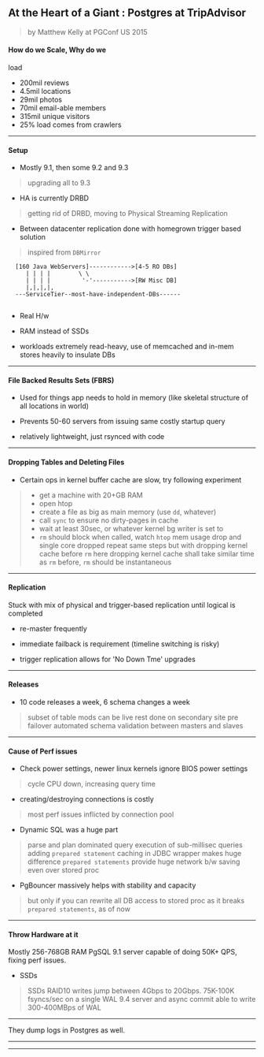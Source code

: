 
## At the Heart of a Giant : Postgres at TripAdvisor
> by Matthew Kelly
> at PGConf US 2015

#### How do we Scale, Why do we

load
* 200mil reviews
* 4.5mil locations
* 29mil photos 
* 70mil email-able members
* 315mil unique visitors
* 25% load comes from crawlers

---

#### Setup

* Mostly 9.1, then some 9.2 and 9.3
> upgrading all to 9.3

* HA is currently DRBD
> getting rid of DRBD, moving to Physical Streaming Replication

* Between datacenter replication done with homegrown trigger based solution
> inspired from `DBMirror`

```
  [160 Java WebServers]------------>[4-5 RO DBs]
     | | | |        \ \
     | | | |         '-'----------->[RW Misc DB]
     |,|,|,|,
  ---ServiceTier--most-have-independent-DBs------
  

```

* Real H/w

* RAM instead of SSDs

* workloads extremely read-heavy, use of memcached and in-mem stores heavily to insulate DBs

---

#### File Backed Results Sets (FBRS)

* Used for things app needs to hold in memory (like skeletal structure of all locations in world)

* Prevents 50-60 servers from issuing same costly startup query

* relatively lightweight, just rsynced with code

---

#### Dropping Tables and Deleting Files

* Certain ops in kernel buffer cache are slow, try following experiment
> * get a machine with 20+GB RAM
> * open htop
> * create a file as big as main memory (use `dd`, whatever)
> * call `sync` to ensure no dirty-pages in cache
> * wait at least 30sec, or whatever kernel bg writer is set to
> * `rm` should block when called, watch `htop` mem usage drop and single core dropped
> repeat same steps but with dropping kernel cache before `rm`
> here dropping kernel cache shall take similar time as `rm` before, `rm` should be instantaneous

---

#### Replication

Stuck with mix of physical and trigger-based replication until logical is completed

* re-master frequently

* immediate failback is requirement (timeline switching is risky)

* trigger replication allows for 'No Down Tme' upgrades

---

#### Releases

* 10 code releases a week, 6 schema changes a week
> subset of table mods can be live
> rest done on secondary site pre failover
> automated schema validation between masters and slaves

---

#### Cause of Perf issues

* Check power settings, newer linux kernels ignore BIOS power settings
> cycle CPU down, increasing query time

* creating/destroying connections is costly
> most perf issues inflicted by connection pool

* Dynamic SQL was a huge part
> parse and plan dominated query execution of sub-millisec queries
> adding `prepared statement` caching in JDBC wrapper makes huge difference
> `prepared statements` provide huge network b/w saving even over stored proc

* PgBouncer massively helps with stability and capacity
> but only if you can rewrite all DB access to stored proc
> as it breaks `prepared statements`, as of now

---

#### Throw Hardware at it

Mostly 256-768GB RAM PgSQL 9.1 server capable of doing 50K+ QPS, fixing perf issues.

* SSDs
> SSDs RAID10 writes jump between 4Gbps to 20Gbps.
> 75K-100K fsyncs/sec on a single WAL
> 9.4 server and async commit able to write 300-400MBps of WAL

---

They dump logs in Postgres as well.


---
---
